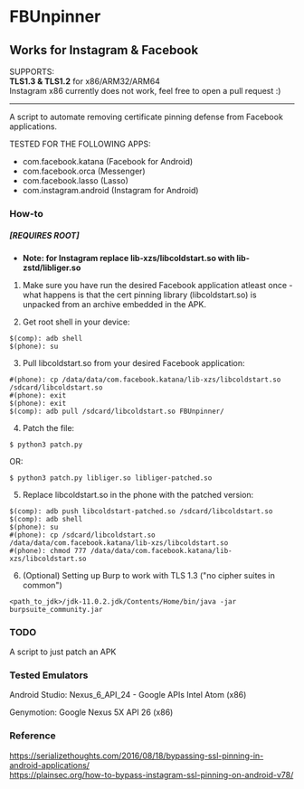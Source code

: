 # FBUnpinner
## Works for Instagram & Facebook

SUPPORTS:<br> 
**TLS1.3 & TLS1.2** for x86/ARM32/ARM64<br>
Instagram x86 currently does not work, feel free to open a pull request :)
<hr/>

A script to automate removing certificate pinning defense from Facebook applications.

TESTED FOR THE FOLLOWING APPS:
- com.facebook.katana (Facebook for Android)
- com.facebook.orca (Messenger)
- com.facebook.lasso (Lasso)
- com.instagram.android (Instagram for Android)

### How-to
##### [REQUIRES ROOT]

* <b>Note: for Instagram replace lib-xzs/libcoldstart.so with lib-zstd/libliger.so</b>

1. Make sure you have run the desired Facebook application atleast once - what happens is that the cert pinning library (libcoldstart.so) is unpacked from an archive embedded in the APK.

2. Get root shell in your device:
```
$(comp): adb shell
$(phone): su
```

3. Pull libcoldstart.so from your desired Facebook application:
```
#(phone): cp /data/data/com.facebook.katana/lib-xzs/libcoldstart.so /sdcard/libcoldstart.so
#(phone): exit
$(phone): exit
$(comp): adb pull /sdcard/libcoldstart.so FBUnpinner/
```

4. Patch the file:
```
$ python3 patch.py
```
OR:
```
$ python3 patch.py libliger.so libliger-patched.so
```


5. Replace libcoldstart.so in the phone with the patched version:
```
$(comp): adb push libcoldstart-patched.so /sdcard/libcoldstart.so
$(comp): adb shell
$(phone): su
#(phone): cp /sdcard/libcoldstart.so /data/data/com.facebook.katana/lib-xzs/libcoldstart.so
#(phone): chmod 777 /data/data/com.facebook.katana/lib-xzs/libcoldstart.so
```
6. (Optional) Setting up Burp to work with TLS 1.3 ("no cipher suites in common")
```
<path_to_jdk>/jdk-11.0.2.jdk/Contents/Home/bin/java -jar burpsuite_community.jar
```

### TODO
A script to just patch an APK

### Tested Emulators
Android Studio:
  Nexus_6_API_24 - Google APIs Intel Atom (x86)


Genymotion:
  Google Nexus 5X API 26 (x86)

### Reference
https://serializethoughts.com/2016/08/18/bypassing-ssl-pinning-in-android-applications/ <br/>
https://plainsec.org/how-to-bypass-instagram-ssl-pinning-on-android-v78/
